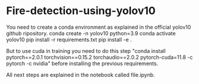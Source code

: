 # Fire-detection-using-yolov10

You need to create a conda environment as explained in the official yolov10 github ripository.
conda create -n yolov10 python=3.9
conda activate yolov10
pip install -r requirements.txt
pip install -e .

But to use cuda in training you need to do this step "conda install pytorch==2.0.1 torchvision==0.15.2 torchaudio==2.0.2 pytorch-cuda=11.8 -c pytorch -c nvidia" before installing the previous requirements.

All next steps are explained in the notebook called file.ipynb.
